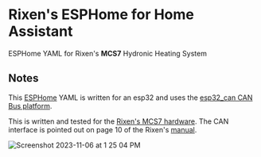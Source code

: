 # Rixen's ESPHome for Home Assistant
ESPHome YAML for Rixen's **MCS7** Hydronic Heating System

## Notes
This [ESPHome](https://esphome.io) YAML is written for an esp32 and uses the [esp32_can CAN Bus platform](https://esphome.io/components/canbus.html#esp32-can-component).

This is written and tested for the [Rixen's MCS7 hardware](https://rixens.com/collections/mcs-7-hydronic-system-documents). The CAN interface is pointed out on page 10 of the Rixen's [manual](https://cdn.shopify.com/s/files/1/0530/5362/0413/files/Rixen_s_Installation_Manual_-_NA_10.2023_-_Final.pdf?v=1697649451).


![Screenshot 2023-11-06 at 1 25 04 PM](https://github.com/mikegoubeaux/rixens-esphome/assets/9661510/b6553085-e35c-4eff-befb-7e15b759714f)

